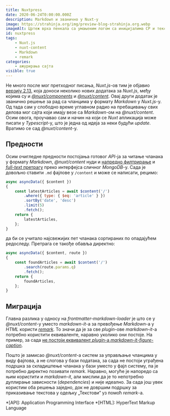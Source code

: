 ```yaml
---
title: Nuxtpress
date: 2020-06-24T0:00:00.000Z
description: Markdown и званично у Nuxt-у
image: https://strahinja.org/img/preview-blog-strahinja.org.webp
imageAlt: Цртеж врха пенкала са умањеним логом са иницијалима СР и текстом //strahinja.org
id: nuxtpress
tags:
    - Nuxt.js
    - nuxt-content
    - Markdown
    - remark
categories:
    - ажурирања сајта
visible: true
---
```


Не много после мог претходног писања, _Nuxt.js_-ов тим је објавио [верзију
2.13][1], која доноси неколико нових додатака за _Nuxt.js_, међу којима су и
[_@nuxt/components_][2] и [_@nuxt/content_][3]. Овај други додатак је званично
решење за рад са чланцима у формату _Markdown_ у _Nuxt.js_-у. Од тада сам у
слободно време углавном радио на пребацивању свих делова мог сајта који имају
везе са _Markdown_-ом на _@nuxt/content_. Осим овога, проучавао сам и начин на
који се _Nuxt_ апликација може писати у _Typescript_-у, што је једна од идеја за
неки будући _update_.  Вратимо се сад _@nuxt/content_-у.

## Предности

Осим очигледне предности постојања готовог _API_-ја за читање чланака у формату
_Markdown_, _@nuxt/content_ нуди и [напредно филтрирање][4] и [_full-text_
претрагу][5] преко интерфејса сличног _MongoDB_-у. Сада је довољно ставити `.md`
фајлове у `/content` и може се написати, рецимо:

```javascript
async asyncData({ $content })
{
    const latestArticles = await $content('/')
        .where({ type: { $eq: 'article' } })
        .sortBy('date', 'desc')
        .limit(5)
        .fetch();
    return {
        latestArticles,
    };
}
```
да би се учитало најсвежијих пет чланака сортираних по опадајућем редоследу.
Претрага се такође обавља директно:

```javascript
async asyncData({ $content, route })
{
    const foundArticles = await $content('/')
        .search(route.params.q)
        .fetch();
    return {
        foundArticles,
    };
}
```

## Миграција

Главна разлика у односу на _frontmatter-markdown-loader_ је што се у
_@nuxt/content_-у уместо _markdown-it_-а за превођење _Markdown_-а у _HTML_
користи [_remark_][6]. То значи да је за све _plugin_-ове _markdown-it_-а потребно
користити еквиваленте, наравно уколико они постоје. На пример, за сада [не
постоји еквивалент _plugin_-а _markdown-it-figure-caption_][7].

Пошто је замисао _@nuxt/content_-а систем за управљање чланцима у виду фајлова,
а не слогова у бази података, за сада не постоји уграђена подршка за складиштење
чланака у бази уместо у фајл систему, па је потребно директно позивати _remark_.
Наравно, могуће је напоредо са њим користити и _markdown-it_, али мислим да је
то непотребно дуплирање зависности (_dependencies_) и није идеално. За сада још
увек користим оба решења заједно, док не довршим подршку за приказивање текстова
у одељку „Текстови“ уз помоћ _remark_-а.

*[API]: Application Programming Interface
*[HTML]: HyperText Markup Language

[1]: https://nuxtjs.org/guide/release-notes/#v2.13.0
[2]: https://github.com/nuxt/components
[3]: https://content.nuxtjs.org
[4]: https://content.nuxtjs.org/fetching#wherequery
[5]: https://content.nuxtjs.org/fetching#searchfield-value
[6]: https://github.com/remarkjs/remark
[7]: https://github.com/remarkjs/ideas/issues/16

